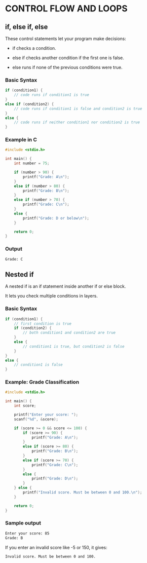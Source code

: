 # CONTROL FLOW AND LOOPS

## if, else if, else

These control statements let your program make decisions:

+ if checks a condition.

+ else if checks another condition if the first one is false.

+ else runs if none of the previous conditions were true.

### Basic Syntax

```c
if (condition1) {
    // code runs if condition1 is true
}
else if (condition2) {
    // code runs if condition1 is false and condition2 is true
}
else {
    // code runs if neither condition1 nor condition2 is true
}
```

### Example in C

```c
#include <stdio.h>

int main() {
    int number = 75;

    if (number > 90) {
        printf("Grade: A\n");
    }
    else if (number > 80) {
        printf("Grade: B\n");
    }
    else if (number > 70) {
        printf("Grade: C\n");
    }
    else {
        printf("Grade: D or below\n");
    }

    return 0;
}
```

###  Output

```bash
Grade: C
```

## Nested if

A nested if is an if statement inside another if or else block.

It lets you check multiple conditions in layers.

### Basic Syntax

```c
if (condition1) {
    // first condition is true
    if (condition2) {
        // both condition1 and condition2 are true
    }
    else {
        // condition1 is true, but condition2 is false
    }
}
else {
    // condition1 is false
}
```

### Example: Grade Classification

```c
#include <stdio.h>

int main() {
    int score;

    printf("Enter your score: ");
    scanf("%d", &score);

    if (score >= 0 && score <= 100) {
        if (score >= 90) {
            printf("Grade: A\n");
        }
        else if (score >= 80) {
            printf("Grade: B\n");
        }
        else if (score >= 70) {
            printf("Grade: C\n");
        }
        else {
            printf("Grade: D\n");
        }
    } else {
        printf("Invalid score. Must be between 0 and 100.\n");
    }

    return 0;
}
```

### Sample output

```bash
Enter your score: 85
Grade: B
```

If you enter an invalid score like -5 or 150, it gives:

```bash
Invalid score. Must be between 0 and 100.
```


